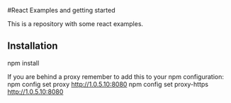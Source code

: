#React Examples and getting started

This is a repository with some react examples.

## Installation
 
 npm install 

If you are behind a proxy remember to add this to your npm configuration:
 npm config set proxy http://1.0.5.10:8080
 npm config set proxy-https http://1.0.5.10:8080